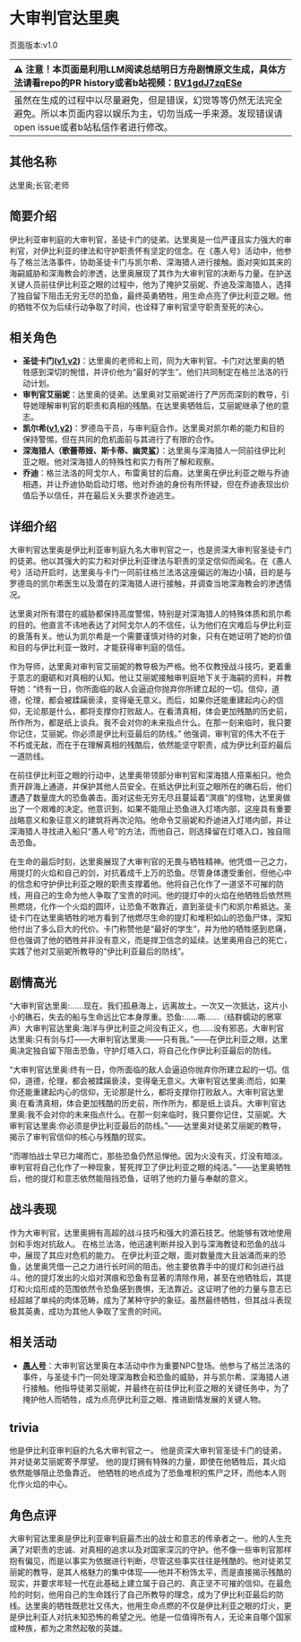 # 大审判官达里奥
页面版本:v1.0
 

| :warning: 注意！本页面是利用LLM阅读总结明日方舟剧情原文生成，具体方法请看repo的PR history或者b站视频：[BV1gdJ7zqESe](https://www.bilibili.com/video/BV1gdJ7zqESe/)         |
|:----------------------------|
| 虽然在生成的过程中以尽量避免，但是错误，幻觉等等仍然无法完全避免。所以本页面内容以娱乐为主，切勿当成一手来源。发现错误请open issue或者b站私信作者进行修改。|



## 其他名称
达里奥;长官;老师
## 简要介绍
伊比利亚审判庭的大审判官，圣徒卡门的徒弟。达里奥是一位严谨且实力强大的审判官，对伊比利亚的律法和守护职责怀有坚定的信念。在《愚人号》活动中，他参与了格兰法洛事件，协助圣徒卡门与凯尔希、深海猎人进行接触。面对突如其来的海嗣威胁和深海教会的渗透，达里奥展现了其作为大审判官的决断与力量。在护送关键人员前往伊比利亚之眼的过程中，他为了掩护艾丽妮、乔迪及深海猎人，选择了独自留下阻击无穷无尽的恐鱼，最终英勇牺牲，用生命点亮了伊比利亚之眼。他的牺牲不仅为后续行动争取了时间，也诠释了审判官坚守职责至死的决心。
## 相关角色
-   **圣徒卡门([v1](extended_char_sheng_tu_ka_men.md),[v2](../char_v3/extended_char_sheng_tu_ka_men.md))**：达里奥的老师和上司，同为大审判官。卡门对达里奥的牺牲感到深切的惋惜，并评价他为“最好的学生”。他们共同制定在格兰法洛的行动计划。
-   **审判官艾丽妮**：达里奥的徒弟。达里奥对艾丽妮进行了严厉而深刻的教导，引导她理解审判官的职责和真相的残酷。在达里奥牺牲后，艾丽妮继承了他的意志。
-   **凯尔希([v1](char_003_kalts.md),[v2](../char_v3/char_003_kalts.md))**：罗德岛干员，与审判庭合作。达里奥对凯尔希的能力和目的保持警惕，但在共同的危机面前与其进行了有限的合作。
-   **深海猎人（歌蕾蒂娅、斯卡蒂、幽灵鲨）**：达里奥与深海猎人一同前往伊比利亚之眼。他对深海猎人的特殊性和实力有所了解和观察。
-   **乔迪**：格兰法洛的阿戈尔人，布雷奥甘的后裔。达里奥在伊比利亚之眼与乔迪相遇，并让乔迪协助启动灯塔。他对乔迪的身份有所怀疑，但在乔迪表现出价值后予以信任，并在最后关头要求乔迪逃生。
## 详细介绍
大审判官达里奥是伊比利亚审判庭九名大审判官之一，也是资深大审判官圣徒卡门的徒弟。他以其强大的实力和对伊比利亚律法与职责的坚定信仰而闻名。在《愚人号》活动开启时，达里奥与卡门一同前往格兰法洛这座偏远的海边小镇，目的是与罗德岛的凯尔希医生以及潜在的深海猎人进行接触，并调查当地深海教会的渗透情况。

达里奥对所有潜在的威胁都保持高度警惕，特别是对深海猎人的特殊体质和凯尔希的目的。他直言不讳地表达了对阿戈尔人的不信任，认为他们在灾难后与伊比利亚的衰落有关。他认为凯尔希是一个需要谨慎对待的对象，只有在她证明了她的价值和目的与伊比利亚一致时，才能获得审判庭的信任。

作为导师，达里奥对审判官艾丽妮的教导极为严格。他不仅教授战斗技巧，更着重于意志的磨砺和对真相的认知。他让艾丽妮接触审判庭地下关于海嗣的资料，并教导她：“终有一日，你所面临的敌人会逼迫你抛弃你所建立起的一切。信仰，道德，伦理，都会被蹂躏亵渎，变得毫无意义。而后，如果你还能重建起内心的信仰，无论那是什么，都将支撑你打败敌人。在看清真相，体会更加残酷的历史前，所作所为，都是纸上谈兵。我不会对你的未来指点什么。在那一刻来临时，我只要你记住，艾丽妮。你必须是伊比利亚最后的防线。” 他强调，审判官的伟大不在于不朽或无敌，而在于在理解真相的残酷后，依然能坚守职责，成为伊比利亚的最后一道防线。

在前往伊比利亚之眼的行动中，达里奥带领部分审判官和深海猎人搭乘船只。他负责开辟海上通道，并保护其他人员安全。在抵达伊比利亚之眼所在的礁石后，他们遭遇了数量庞大的恐鱼袭击。面对这些无穷无尽且蔓延着“溟痕”的怪物，达里奥做出了一个艰难的决定。他意识到，如果不能阻止恐鱼进入灯塔内部，这座具有重要战略意义和象征意义的建筑将再次沦陷。他命令艾丽妮和乔迪进入灯塔内部，并让深海猎人寻找进入船只“愚人号”的方法，而他自己，则选择留在灯塔入口，独自阻击恐鱼。

在生命的最后时刻，达里奥展现了大审判官的无畏与牺牲精神。他凭借一己之力，用提灯的火焰和自己的剑，对抗着成千上万的恐鱼。尽管身体遭受重创，但他心中的信念和守护伊比利亚之眼的职责支撑着他。他将自己化作了一道坚不可摧的防线，用自己的生命为他人争取了宝贵的时间。他的提灯中的火焰在他牺牲后依然熊熊燃烧，化作一个火焰的圆环，让恐鱼不敢靠近，直到圣徒卡门和凯尔希抵达。圣徒卡门在达里奥牺牲的地方看到了他燃尽生命的提灯和堆积如山的恐鱼尸体，深知他付出了多么巨大的代价。卡门称赞他是“最好的学生”，并为他的牺牲感到悲痛，但也强调了他的牺牲并非没有意义，而是捍卫信念的延续。达里奥用自己的死亡，实践了他对艾丽妮所教导的“伊比利亚最后的防线”。
## 剧情高光
“大审判官达里奥:......现在。我们孤悬海上，远离故土。一次又一次抵达，这片小小的礁石，失去的船与生命远比它本身厚重。恐鱼:......嘶......（结群蠕动的窸窣声）大审判官达里奥:海洋与伊比利亚之间没有正义，也......没有邪恶。大审判官达里奥:只有剑与灯——大审判官达里奥:——只有我。”——在伊比利亚之眼，达里奥决定独自留下阻击恐鱼，守护灯塔入口，将自己化作伊比利亚最后的防线。

“大审判官达里奥:终有一日，你所面临的敌人会逼迫你抛弃你所建立起的一切。信仰，道德，伦理，都会被蹂躏亵渎，变得毫无意义。大审判官达里奥:而后，如果你还能重建起内心的信仰，无论那是什么，都将支撑你打败敌人。大审判官达里奥:在看清真相，体会更加残酷的历史前，所作所为，都是纸上谈兵。大审判官达里奥:我不会对你的未来指点什么。在那一刻来临时，我只要你记住，艾丽妮。大审判官达里奥:你必须是伊比利亚最后的防线。”——达里奥对徒弟艾丽妮的教导，揭示了审判官信仰的核心与残酷的现实。

“而哪怕战士早已力竭而亡，那些恐鱼仍然忌惮他。因为火没有灭，灯没有暗淡。审判官将自己化作了一种现象，誓死捍卫了伊比利亚之眼的纯洁。”——达里奥牺牲后，他的提灯和意志依然能阻挡恐鱼，证明了他的力量与奉献的意义。
## 战斗表现
作为大审判官，达里奥拥有高超的战斗技巧和强大的源石技艺。他能够有效地使用剑和手炮对抗敌人。
在格兰法洛，他迅速判断并投入到与深海教徒和恐鱼的战斗中，展现了其应对危机的能力。
在伊比利亚之眼，面对数量庞大且汹涌而来的恐鱼，达里奥凭借一己之力进行长时间的阻击。他主要依靠手中的提灯和剑进行战斗。他的提灯发出的火焰对溟痕和恐鱼有显著的清除作用，甚至在他牺牲后，其提灯和火焰形成的范围依然令恐鱼感到畏惧，无法靠近。这证明了他的力量与意志已经超越了单纯的肉体范畴，成为了某种守护的象征。虽然最终牺牲，但其战斗表现极其英勇，成功为其他人争取了宝贵的时间。
## 相关活动
-   **[愚人号](../stories/act17side.md)**：大审判官达里奥在本活动中作为重要NPC登场。他参与了格兰法洛的事件，与圣徒卡门一同处理深海教会和恐鱼的威胁，并与凯尔希、深海猎人进行接触。他指导徒弟艾丽妮，并最终在前往伊比利亚之眼的关键任务中，为了掩护他人而牺牲，成为点亮伊比利亚之眼、推进剧情发展的关键人物。
## trivia
他是伊比利亚审判庭的九名大审判官之一。
他是资深大审判官圣徒卡门的徒弟，并对徒弟艾丽妮寄予厚望。
他的提灯拥有特殊的力量，即使在他牺牲后，其火焰依然能够阻止恐鱼靠近。
他牺牲的地点成为了恐鱼堆积的焦尸之环，而他本人则化作火焰的中心。
## 角色点评
大审判官达里奥是伊比利亚审判庭最杰出的战士和意志的传承者之一。他的人生充满了对职责的忠诚、对真相的追求以及对国家深沉的守护。他不像一些审判官那样抱有偏见，而是以事实为依据进行判断，尽管这些事实往往是残酷的。他对徒弟艾丽妮的教导，是其人格魅力的集中体现——他并不粉饰太平，而是直接揭示残酷的现实，并要求年轻一代在此基础上建立属于自己的、真正坚不可摧的信仰。在最危险的时刻，他用自己的生命践行了自己所教导的理念，成为了伊比利亚最后的防线。达里奥的牺牲既悲壮又伟大，他用生命点燃的不仅是伊比利亚之眼的灯火，更是伊比利亚人对抗未知恐怖的希望之光。他是一位值得所有人，无论来自哪个国家或种族，都为之肃然起敬的英雄。